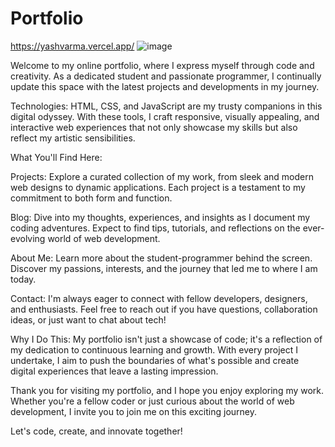 # Portfolio 
https://yashvarma.vercel.app/
![image](https://github.com/yashgv/Portfolio/assets/130405230/a7eb8016-e948-430c-8bdd-46cb894fa893)


Welcome to my online portfolio, where I express myself through code and creativity. As a dedicated student and passionate programmer, I continually update this space with the latest projects and developments in my journey.

Technologies: HTML, CSS, and JavaScript are my trusty companions in this digital odyssey. With these tools, I craft responsive, visually appealing, and interactive web experiences that not only showcase my skills but also reflect my artistic sensibilities.

What You'll Find Here:

Projects: Explore a curated collection of my work, from sleek and modern web designs to dynamic applications. Each project is a testament to my commitment to both form and function.

Blog: Dive into my thoughts, experiences, and insights as I document my coding adventures. Expect to find tips, tutorials, and reflections on the ever-evolving world of web development.

About Me: Learn more about the student-programmer behind the screen. Discover my passions, interests, and the journey that led me to where I am today.

Contact: I'm always eager to connect with fellow developers, designers, and enthusiasts. Feel free to reach out if you have questions, collaboration ideas, or just want to chat about tech!

Why I Do This: My portfolio isn't just a showcase of code; it's a reflection of my dedication to continuous learning and growth. With every project I undertake, I aim to push the boundaries of what's possible and create digital experiences that leave a lasting impression.

Thank you for visiting my portfolio, and I hope you enjoy exploring my work. Whether you're a fellow coder or just curious about the world of web development, I invite you to join me on this exciting journey.

Let's code, create, and innovate together!
